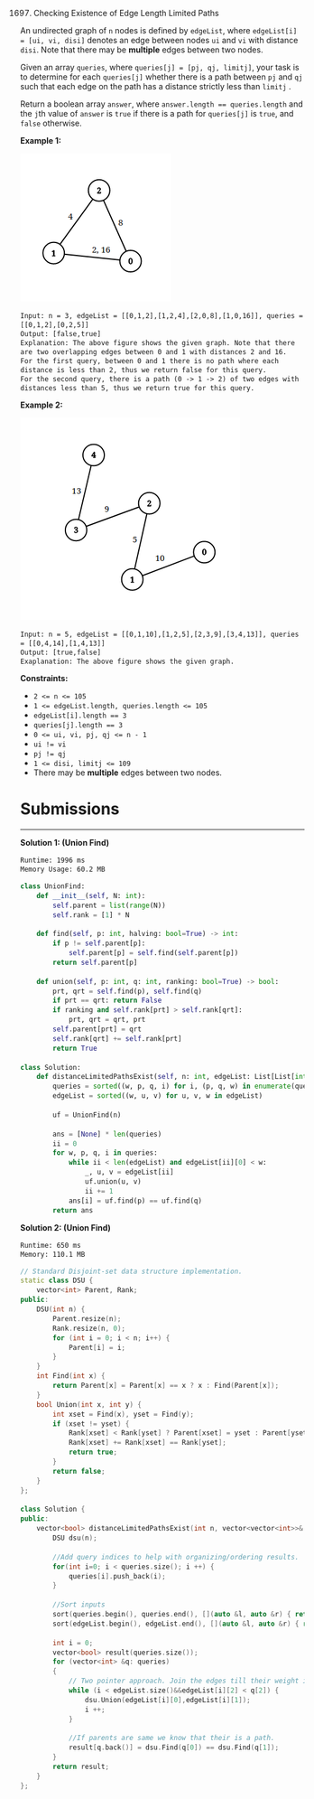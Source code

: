 1697. Checking Existence of Edge Length Limited Paths

An undirected graph of `n` nodes is defined by `edgeList`, where `edgeList[i] = [ui, vi, disi]` denotes an edge between nodes `ui` and `vi` with distance `disi`. Note that there may be **multiple** edges between two nodes.

Given an array `queries`, where `queries[j] = [pj, qj, limitj]`, your task is to determine for each `queries[j]` whether there is a path between `pj` and `qj` such that each edge on the path has a distance strictly less than `limitj` .

Return a boolean array `answer`, where `answer.length == queries.length` and the `j`th value of `answer` is `true` if there is a path for `queries[j]` is `true`, and `false` otherwise.

 

**Example 1:**

![1697_h.png](img/1697_h.png)
```
Input: n = 3, edgeList = [[0,1,2],[1,2,4],[2,0,8],[1,0,16]], queries = [[0,1,2],[0,2,5]]
Output: [false,true]
Explanation: The above figure shows the given graph. Note that there are two overlapping edges between 0 and 1 with distances 2 and 16.
For the first query, between 0 and 1 there is no path where each distance is less than 2, thus we return false for this query.
For the second query, there is a path (0 -> 1 -> 2) of two edges with distances less than 5, thus we return true for this query.
```

**Example 2:**

![1697_q.png](img/1697_q.png)
```
Input: n = 5, edgeList = [[0,1,10],[1,2,5],[2,3,9],[3,4,13]], queries = [[0,4,14],[1,4,13]]
Output: [true,false]
Exaplanation: The above figure shows the given graph.
```

**Constraints:**

* `2 <= n <= 105`
* `1 <= edgeList.length, queries.length <= 105`
* `edgeList[i].length == 3`
* `queries[j].length == 3`
* `0 <= ui, vi, pj, qj <= n - 1`
* `ui != vi`
* `pj != qj`
* `1 <= disi, limitj <= 109`
* There may be **multiple** edges between two nodes.

# Submissions
---
**Solution 1: (Union Find)**
```
Runtime: 1996 ms
Memory Usage: 60.2 MB
```
```python
class UnionFind:
    def __init__(self, N: int):
        self.parent = list(range(N))
        self.rank = [1] * N

    def find(self, p: int, halving: bool=True) -> int:
        if p != self.parent[p]:
            self.parent[p] = self.find(self.parent[p])
        return self.parent[p]

    def union(self, p: int, q: int, ranking: bool=True) -> bool:
        prt, qrt = self.find(p), self.find(q)
        if prt == qrt: return False 
        if ranking and self.rank[prt] > self.rank[qrt]: 
            prt, qrt = qrt, prt 
        self.parent[prt] = qrt 
        self.rank[qrt] += self.rank[prt] 
        return True 

class Solution:
    def distanceLimitedPathsExist(self, n: int, edgeList: List[List[int]], queries: List[List[int]]) -> List[bool]:
        queries = sorted((w, p, q, i) for i, (p, q, w) in enumerate(queries))
        edgeList = sorted((w, u, v) for u, v, w in edgeList)
        
        uf = UnionFind(n)
        
        ans = [None] * len(queries)
        ii = 0
        for w, p, q, i in queries: 
            while ii < len(edgeList) and edgeList[ii][0] < w: 
                _, u, v = edgeList[ii]
                uf.union(u, v)
                ii += 1
            ans[i] = uf.find(p) == uf.find(q)
        return ans 
```

**Solution 2: (Union Find)**
```
Runtime: 650 ms
Memory: 110.1 MB
```
```c++
// Standard Disjoint-set data structure implementation.
static class DSU {
    vector<int> Parent, Rank;
public:
    DSU(int n) {
        Parent.resize(n);
        Rank.resize(n, 0);
        for (int i = 0; i < n; i++) {
            Parent[i] = i;
        }
    }
    int Find(int x) {
        return Parent[x] = Parent[x] == x ? x : Find(Parent[x]);
    }
    bool Union(int x, int y) {
        int xset = Find(x), yset = Find(y);
        if (xset != yset) {
            Rank[xset] < Rank[yset] ? Parent[xset] = yset : Parent[yset] = xset;
            Rank[xset] += Rank[xset] == Rank[yset];
            return true;
        }
        return false;
    }
};

class Solution {
public:
    vector<bool> distanceLimitedPathsExist(int n, vector<vector<int>>& edgeList, vector<vector<int>>& queries) {
        DSU dsu(n);
		
		//Add query indices to help with organizing/ordering results.
        for(int i=0; i < queries.size(); i ++) {
            queries[i].push_back(i);
        }
		
		//Sort inputs
        sort(queries.begin(), queries.end(), [](auto &l, auto &r) { return l[2] < r[2]; });
        sort(edgeList.begin(), edgeList.end(), [](auto &l, auto &r) { return l.back() < r.back(); });
		
        int i = 0;
        vector<bool> result(queries.size());
        for (vector<int> &q: queries) 
        {
			// Two pointer approach. Join the edges till their weight is less than the current query.
            while (i < edgeList.size()&&edgeList[i][2] < q[2]) { 
                dsu.Union(edgeList[i][0],edgeList[i][1]);
                i ++;
            }
			
			//If parents are same we know that their is a path.
            result[q.back()] = dsu.Find(q[0]) == dsu.Find(q[1]);
        }
        return result;
    }
};
```
